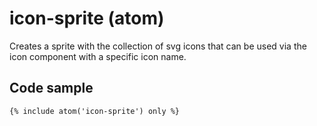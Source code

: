 # icon-sprite (atom)

Creates a sprite with the collection of svg icons that can be used via the icon component with a specific icon name.

## Code sample

```
{% include atom('icon-sprite') only %}
```
